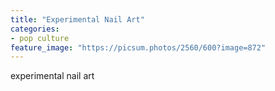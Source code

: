 ```yaml
---
title: "Experimental Nail Art"
categories:
- pop culture
feature_image: "https://picsum.photos/2560/600?image=872"
---
```


experimental nail art